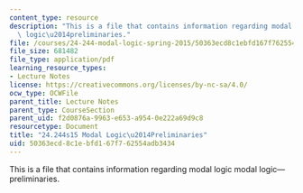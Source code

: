 ```yaml
---
content_type: resource
description: "This is a file that contains information regarding modal logic modal\
  \ logic\u2014preliminaries."
file: /courses/24-244-modal-logic-spring-2015/50363ecd8c1ebfd167f762554adb3434_MIT24_244S15_Preliminaries.pdf
file_size: 681482
file_type: application/pdf
learning_resource_types:
- Lecture Notes
license: https://creativecommons.org/licenses/by-nc-sa/4.0/
ocw_type: OCWFile
parent_title: Lecture Notes
parent_type: CourseSection
parent_uid: f2d0876a-9963-e653-a954-0e222a69d9c8
resourcetype: Document
title: "24.244s15 Modal Logic\u2014Preliminaries"
uid: 50363ecd-8c1e-bfd1-67f7-62554adb3434
---
```

This is a file that contains information regarding modal logic modal logic—preliminaries.